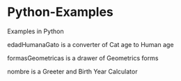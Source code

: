 # Python-Examples
Examples in Python

edadHumanaGato is a converter of Cat age to Human age

formasGeometricas is a drawer of Geometrics forms

nombre is a Greeter and Birth Year Calculator
